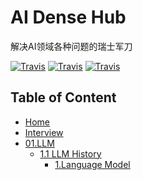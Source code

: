 # AI Dense Hub

解决AI领域各种问题的瑞士军刀


[![Travis](https://img.shields.io/badge/language-Java-blue.svg)]()
[![Travis](https://img.shields.io/badge/language-Python-red.svg)]()
[![Travis](https://img.shields.io/badge/language-Go-red.svg)]()




## Table of Content

* [Home](/)
* [Interview](/ch1)
* [01.LLM](/01.大语言模型基础/)
  * [1.1 LLM History](/01.大语言模型基础/)
    * [1.Language Model](/01.大语言模型基础/1.语言模型/1.语言模型.md "1.语言模型")



